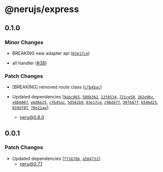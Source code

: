 # @nerujs/express

## 0.1.0

### Minor Changes

-   BREAKING new adapter api ([`03e17ce`](https://github.com/ghostdevv/neru/commit/03e17ce113dda7164715dd7b4cdfaf43ab088c5b))

*   all handler ([#38](https://github.com/ghostdevv/neru/pull/38))

### Patch Changes

-   [BREAKING] removed route class ([`cfb45ac`](https://github.com/ghostdevv/neru/commit/cfb45ac31678214037af81172c5f28649637d320))

-   Updated dependencies [[`9abc865`](https://github.com/ghostdevv/neru/commit/9abc865c5755531db8c4767b70db0e6f59bdbd5b), [`588b362`](https://github.com/ghostdevv/neru/commit/588b3627686f5c789ec974d84aae2eacb4c24b17), [`12f8534`](https://github.com/ghostdevv/neru/commit/12f8534d4f3eaaf57c5b11ad8f992e45d578be5c), [`721ce50`](https://github.com/ghostdevv/neru/commit/721ce50d8ac2c9a0f3be09192311c48d65f35fd9), [`262e9bc`](https://github.com/ghostdevv/neru/commit/262e9bcebeece075974fd426adec9f9933b6c9b0), [`e8b6007`](https://github.com/ghostdevv/neru/commit/e8b60075d5393909c56d876abdb9e3c1ae41f205), [`e686b25`](https://github.com/ghostdevv/neru/commit/e686b255366e8bf93c497a2884a9d80606931da8), [`cfb45ac`](https://github.com/ghostdevv/neru/commit/cfb45ac31678214037af81172c5f28649637d320), [`5d582b9`](https://github.com/ghostdevv/neru/commit/5d582b9bbde2bb3f3b1972523e3b7dc16343f4ee), [`03e17ce`](https://github.com/ghostdevv/neru/commit/03e17ce113dda7164715dd7b4cdfaf43ab088c5b), [`c9bd477`](https://github.com/ghostdevv/neru/commit/c9bd4771e752e3fe1bc5068f8c6c7e8dbfa4153d), [`30f647f`](https://github.com/ghostdevv/neru/commit/30f647f93caea7f1cc1aa040ea230789d98cd601), [`6546d25`](https://github.com/ghostdevv/neru/commit/6546d25a96dbab4a7a8f3f92ef99fdb197fba852), [`019d78f`](https://github.com/ghostdevv/neru/commit/019d78f90ab44e6c5434869b3a9f10a675e55590), [`78e21aa`](https://github.com/ghostdevv/neru/commit/78e21aa376195b8b5b850b32ee6aab670c54291a)]:
    -   neru@0.8.0

## 0.0.1

### Patch Changes

-   Updated dependencies [[`f71678b`](https://github.com/ghostdevv/neru/commit/f71678b8446ad74288c9ad06126ea15d34e90e22), [`a584731`](https://github.com/ghostdevv/neru/commit/a5847319ab80ae0171d965c15e59bfc71b0d2ce9)]:
    -   neru@0.7.1
